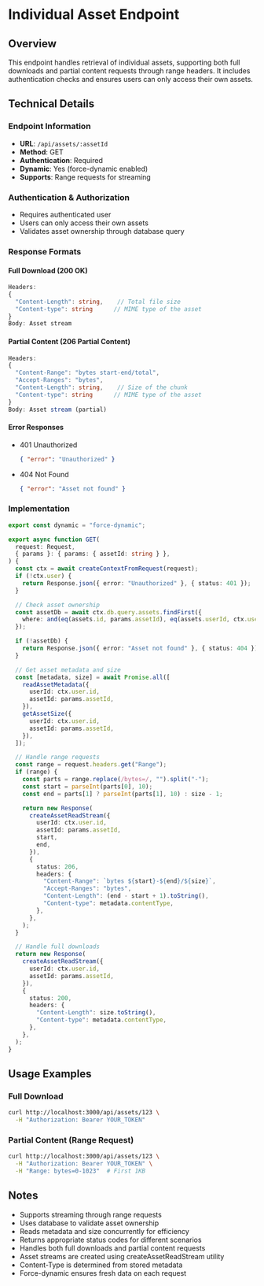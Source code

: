 # Individual Asset Endpoint

## Overview
This endpoint handles retrieval of individual assets, supporting both full downloads and partial content requests through range headers. It includes authentication checks and ensures users can only access their own assets.

## Technical Details

### Endpoint Information
- **URL**: `/api/assets/:assetId`
- **Method**: GET
- **Authentication**: Required
- **Dynamic**: Yes (force-dynamic enabled)
- **Supports**: Range requests for streaming

### Authentication & Authorization
- Requires authenticated user
- Users can only access their own assets
- Validates asset ownership through database query

### Response Formats

#### Full Download (200 OK)
```typescript
Headers:
{
  "Content-Length": string,    // Total file size
  "Content-type": string      // MIME type of the asset
}
Body: Asset stream
```

#### Partial Content (206 Partial Content)
```typescript
Headers:
{
  "Content-Range": "bytes start-end/total",
  "Accept-Ranges": "bytes",
  "Content-Length": string,    // Size of the chunk
  "Content-type": string      // MIME type of the asset
}
Body: Asset stream (partial)
```

#### Error Responses
- 401 Unauthorized
  ```json
  { "error": "Unauthorized" }
  ```
- 404 Not Found
  ```json
  { "error": "Asset not found" }
  ```

### Implementation
```typescript
export const dynamic = "force-dynamic";

export async function GET(
  request: Request,
  { params }: { params: { assetId: string } },
) {
  const ctx = await createContextFromRequest(request);
  if (!ctx.user) {
    return Response.json({ error: "Unauthorized" }, { status: 401 });
  }

  // Check asset ownership
  const assetDb = await ctx.db.query.assets.findFirst({
    where: and(eq(assets.id, params.assetId), eq(assets.userId, ctx.user.id)),
  });

  if (!assetDb) {
    return Response.json({ error: "Asset not found" }, { status: 404 });
  }

  // Get asset metadata and size
  const [metadata, size] = await Promise.all([
    readAssetMetadata({
      userId: ctx.user.id,
      assetId: params.assetId,
    }),
    getAssetSize({
      userId: ctx.user.id,
      assetId: params.assetId,
    }),
  ]);

  // Handle range requests
  const range = request.headers.get("Range");
  if (range) {
    const parts = range.replace(/bytes=/, "").split("-");
    const start = parseInt(parts[0], 10);
    const end = parts[1] ? parseInt(parts[1], 10) : size - 1;

    return new Response(
      createAssetReadStream({
        userId: ctx.user.id,
        assetId: params.assetId,
        start,
        end,
      }),
      {
        status: 206,
        headers: {
          "Content-Range": `bytes ${start}-${end}/${size}`,
          "Accept-Ranges": "bytes",
          "Content-Length": (end - start + 1).toString(),
          "Content-type": metadata.contentType,
        },
      },
    );
  }

  // Handle full downloads
  return new Response(
    createAssetReadStream({
      userId: ctx.user.id,
      assetId: params.assetId,
    }),
    {
      status: 200,
      headers: {
        "Content-Length": size.toString(),
        "Content-type": metadata.contentType,
      },
    },
  );
}
```

## Usage Examples

### Full Download
```bash
curl http://localhost:3000/api/assets/123 \
  -H "Authorization: Bearer YOUR_TOKEN"
```

### Partial Content (Range Request)
```bash
curl http://localhost:3000/api/assets/123 \
  -H "Authorization: Bearer YOUR_TOKEN" \
  -H "Range: bytes=0-1023"  # First 1KB
```

## Notes
- Supports streaming through range requests
- Uses database to validate asset ownership
- Reads metadata and size concurrently for efficiency
- Returns appropriate status codes for different scenarios
- Handles both full downloads and partial content requests
- Asset streams are created using createAssetReadStream utility
- Content-Type is determined from stored metadata
- Force-dynamic ensures fresh data on each request